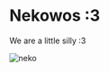 # Nekowos :3
We are a little silly :3

![neko](https://github.com/Nekowos/.github/assets/52915540/3147a5cf-3132-44f6-9185-616bb7936e2e)
